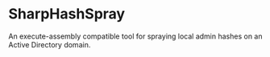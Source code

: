 # SharpHashSpray
An execute-assembly compatible tool for spraying local admin hashes on an Active Directory domain.
